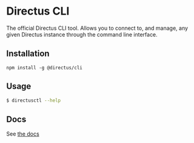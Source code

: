 # Directus CLI

The official Directus CLI tool. Allows you to connect to, and manage, any given Directus instance through the command
line interface.

## Installation

```
npm install -g @directus/cli
```

## Usage

```sh
$ directusctl --help
```

## Docs

See [the docs](https://docs.directus.io/reference/cli/)

